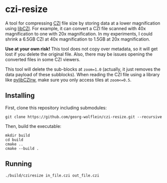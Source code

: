 czi-resize
==========

A tool for compressing [CZI](https://www.zeiss.com/microscopy/en/products/software/zeiss-zen/czi-image-file-format.html) file size by storing data at a lower magnification using [libCZI](https://github.com/ZEISS/libczi).
For example, it can convert a CZI file scanned with 40x magnification to one with 20x magnification.
In my experiments, I could shrink a 6.5GB CZI at 40x magnification to 1.5GB at 20x magnification.

**Use at your own risk!**
This tool does not copy over metadata, so it will get lost if you delete the original file.
Also, there may be issues opening the converted files in some CZI viewers.

This tool will delete the sub-blocks at `zoom=1.0` (actually, it just removes the data payload of these subblocks). 
When reading the CZI file using a library like [pylibCZIrw](https://pypi.org/project/pylibCZIrw/), make sure you only access tiles at `zoom<=0.5`. 

## Installing
First, clone this repository including submodules:
```
git clone https://github.com/georg-wolflein/czi-resize.git --recursive
```

Then, build the executable:
```
mkdir build
cd build
cmake ..
cmake --build .
```

## Running
```
./build/cziresize in_file.czi out_file.czi
```